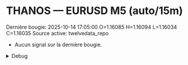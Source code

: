 # THANOS — EURUSD M5 (auto/15m)
Dernière bougie: 2025-10-14 17:05:00  O=1.16085  H=1.16094  L=1.16034  C=1.16035
Source active: twelvedata_repo

- Aucun signal sur la dernière bougie.

<details><summary>Debug</summary>

- TD_API_KEY manquant.

</details>